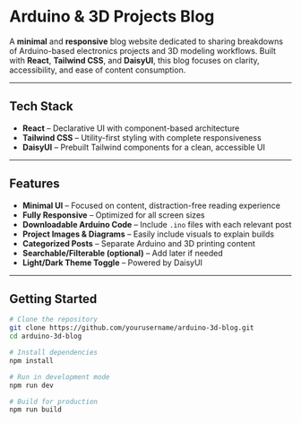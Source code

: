 # Arduino & 3D Projects Blog

A **minimal** and **responsive** blog website dedicated to sharing breakdowns of Arduino-based electronics projects and 3D modeling workflows. Built with **React**, **Tailwind CSS**, and **DaisyUI**, this blog focuses on clarity, accessibility, and ease of content consumption.

---

## Tech Stack

- **React** – Declarative UI with component-based architecture  
- **Tailwind CSS** – Utility-first styling with complete responsiveness  
- **DaisyUI** – Prebuilt Tailwind components for a clean, accessible UI  

---

## Features

- **Minimal UI** – Focused on content, distraction-free reading experience  
- **Fully Responsive** – Optimized for all screen sizes  
- **Downloadable Arduino Code** – Include `.ino` files with each relevant post  
- **Project Images & Diagrams** – Easily include visuals to explain builds  
- **Categorized Posts** – Separate Arduino and 3D printing content  
- **Searchable/Filterable (optional)** – Add later if needed  
- **Light/Dark Theme Toggle** – Powered by DaisyUI

---

## Getting Started

```bash
# Clone the repository
git clone https://github.com/yourusername/arduino-3d-blog.git
cd arduino-3d-blog

# Install dependencies
npm install

# Run in development mode
npm run dev

# Build for production
npm run build
